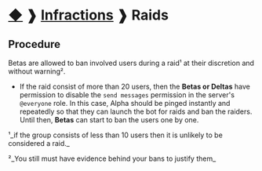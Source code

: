 # [◆](/) ❱ [Infractions](/Infractions) ❱ Raids

## Procedure

Betas are allowed to ban involved users during a raid¹ at their discretion and without warning².

- If the raid consist of more than 20 users, then the **Betas or Deltas** have permission to disable the `send messages` permission in the server's `@everyone` role. In this case, Alpha should be pinged instantly and repeatedly so that they can launch the bot for raids and ban the raiders. Until then, **Betas** can start to ban the users one by one.

¹_if the group consists of less than 10 users then it is unlikely to be considered a raid._

²_You still must have evidence behind your bans to justify them_ <!-- TAGS --> <!-- Raid -->
